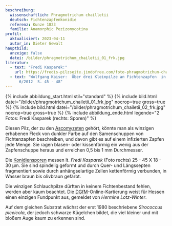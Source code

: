```yaml
---
beschreibung:
  wissenschaftlich: Phragmotrichum chailletii
  deutsch: Fichtenzapfenkonidie
  referenz: Kunze 1823
  familie: Anamorphic Pezizomycotina
profil:
  aktualisiert: 2023-04-11
  autor_in: Dieter Gewalt
hauptbild:
  anzeige: false
  datei: /bilder/phragmotrichum_chailetii_01_frk.jpg
literatur:
  - text: "Fredi Kasparek:"
    url: https://fredis-pilzseite.jimdofree.com/foto-phragmotrichum-chailletii/
  - text: "Wolfgang Kaiser:  Über drei Kleinpilze an Fichtenzapfen  in Tintling 79
      6/2012  S. 45 - 48"
---
```

{% include abbildung_start.html stil="standard" %}
{% include bild.html datei="/bilder/phragmotrichum_chailetii_01_frk.jpg" nocrop=true gross=true %}
{% include bild.html datei="/bilder/phragmotrichum_chailetii_02_frk.jpg" nocrop=true gross=true %}
{% include abbildung_ende.html legende="2 Fotos: Fredi Kasparek (rechts: Sporen)" %}

Diesen Pilz, der zu den [Ascomyzeten](Ascomyzeten "Glossar") gehört, könnte man als winzigen erhabenen Fleck von dunkler Farbe auf den Samenschuppen von Fichtenzapfen beschreiben, und davon gibt es auf einem infizierten Zapfen jede Menge. Sie ragen blasen- oder kissenförmig ein wenig aus der Zapfenschuppe heraus und erreichen 0,5 bis 1 mm Durchmesser.

Die [Konidiensporen](Konidien "Glossar") messen lt. *Fredi Kasparek* (Foto rechts) 25 - 45 X 18 - 30 µm. Sie sind spindelig geformt und durch Quer- und Längssepten fragmentiert sowie durch anhängselartige Zellen kettenförmig verbunden, in Wasser braun bis olivbraun gefärbt.

Die winzigen Schlauchpilze dürften in keinem Fichtenbestand fehlen, werden aber kaum beachtet. Die [DGfM](DGfM "Glossar")-Online-Kartierung weist für Hessen einen einzigen Fundpunkt aus, gemeldet von *Hermine Lotz-Winter*.

Auf dem gleichen Substrat wächst der erst 1980 beschriebene *Sirococcus piceicola*, der jedoch schwarze Kügelchen bildet, die viel kleiner und mit bloßem Auge kaum zu erkennen sind.
